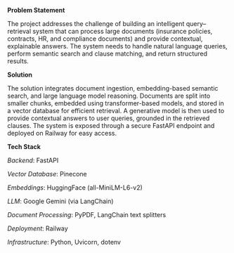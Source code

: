 **Problem Statement**

The project addresses the challenge of building an intelligent query–retrieval system that can process large documents (insurance policies, contracts, HR, and compliance documents) and provide contextual, explainable answers. The system needs to handle natural language queries, perform semantic search and clause matching, and return structured results.

**Solution**

The solution integrates document ingestion, embedding-based semantic search, and large language model reasoning. Documents are split into smaller chunks, embedded using transformer-based models, and stored in a vector database for efficient retrieval. A generative model is then used to provide contextual answers to user queries, grounded in the retrieved clauses. The system is exposed through a secure FastAPI endpoint and deployed on Railway for easy access.

**Tech Stack**

*Backend*: FastAPI

*Vector Database*: Pinecone

*Embeddings*: HuggingFace (all-MiniLM-L6-v2)

*LLM*: Google Gemini (via LangChain)

*Document Processing*: PyPDF, LangChain text splitters

*Deployment*: Railway

*Infrastructure*: Python, Uvicorn, dotenv
